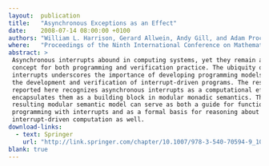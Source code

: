 ```yaml
---
layout:  publication
title:   "Asynchronous Exceptions as an Effect"
date:    2008-07-14 08:00:00 +0100
authors: "William L. Harrison, Gerard Allwein, Andy Gill, and Adam Procter"
where:   "Proceedings of the Ninth International Conference on Mathematics of Program Construction (MPC'08), Marseille, July 2008"
abstract: >
 Asynchronous interrupts abound in computing systems, yet they remain a thorny
 concept for both programming and verification practice. The ubiquity of
 interrupts underscores the importance of developing programming models to aid
 the development and verification of interrupt-driven programs. The research
 reported here recognizes asynchronous interrupts as a computational effect and
 encapsulates them as a building block in modular monadic semantics. The
 resulting modular semantic model can serve as both a guide for functional
 programming with interrupts and as a formal basis for reasoning about
 interrupt-driven computation as well.
download-links:
  - text: Springer
    url: "http://link.springer.com/chapter/10.1007/978-3-540-70594-9_10"
blank: true
---
```

